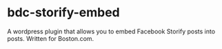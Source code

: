 # bdc-storify-embed
A wordpress plugin that allows you to embed Facebook Storify posts into posts. Written for Boston.com.
